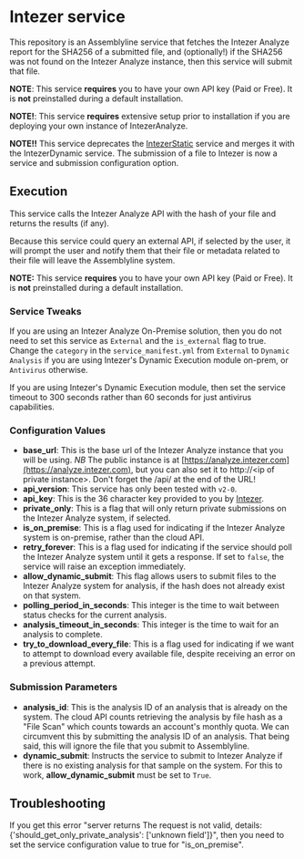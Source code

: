 # Intezer service
This repository is an Assemblyline service that fetches the Intezer Analyze report for the SHA256 of a submitted file, and (optionally!) if the SHA256 was not found on the Intezer Analyze instance, then this service will submit that file.

**NOTE**: This service **requires** you to have your own API key (Paid or Free). It is **not** preinstalled during a default installation.

**NOTE!**: This service **requires** extensive setup prior to installation if you are deploying your own instance of IntezerAnalyze.

**NOTE!!** This service deprecates the [IntezerStatic](https://github.com/CybercentreCanada/assemblyline-service-intezer-static) service and merges it with the IntezerDynamic service. The submission of a file to Intezer is now a service and submission configuration option.

## Execution

This service calls the Intezer Analyze API with the hash of your file and returns the results (if any).

Because this service could query an external API, if selected by the user, it will prompt the user and notify them that their file or metadata related to their file will leave the Assemblyline system.

**NOTE:** This service **requires** you to have your own API key (Paid or Free). It is **not** preinstalled during a default installation.

### Service Tweaks
If you are using an Intezer Analyze On-Premise solution, then you do not need to set this service as `External` and the `is_external` flag to true. Change the `category` in the `service_manifest.yml` from `External` to `Dynamic Analysis` if you are using Intezer's Dynamic Execution module on-prem, or `Antivirus` otherwise.

If you are using Intezer's Dynamic Execution module, then set the service timeout to 300 seconds rather than 60 seconds for just antivirus capabilities.

### Configuration Values
* **base_url**: This is the base url of the Intezer Analyze instance that you will be using. *NB* The public instance is at [https://analyze.intezer.com](https://analyze.intezer.com), but you can also set it to http://\<ip of private instance>. Don't forget the /api/ at the end of the URL!
* **api_version**: This service has only been tested with `v2-0`.
* **api_key**: This is the 36 character key provided to you by [Intezer](https://www.intezer.com/blog/malware-analysis/api-intezer-analyze-community/).
* **private_only**: This is a flag that will only return private submissions on the Intezer Analyze system, if selected.
* **is_on_premise**: This is a flag used for indicating if the Intezer Analyze system is on-premise, rather than the cloud API.
* **retry_forever**: This is a flag used for indicating if the service should poll the Intezer Analyze system until it gets a response. If set to `false`, the service will raise an exception immediately.
* **allow_dynamic_submit**: This flag allows users to submit files to the Intezer Analyze system for analysis, if the hash does not already exist on that system.
* **polling_period_in_seconds**: This integer is the time to wait between status checks for the current analysis.
* **analysis_timeout_in_seconds**: This integer is the time to wait for an analysis to complete.
* **try_to_download_every_file**: This is a flag used for indicating if we want to attempt to download every available file, despite receiving an error on a previous attempt.

### Submission Parameters
* **analysis_id**: This is the analysis ID of an analysis that is already on the system. The cloud API counts retrieving the analysis by file hash as a "File Scan" which counts towards an account's monthly quota. We can circumvent this by submitting the analysis ID of an analysis. That being said, this will ignore the file that you submit to Assemblyline.
* **dynamic_submit**: Instructs the service to submit to Intezer Analyze if there is no existing analysis for that sample on the system. For this to work, **allow_dynamic_submit** must be set to `True`.

## Troubleshooting
If you get this error "server returns The request is not valid, details: {'should_get_only_private_analysis': ['unknown field']}", then you need to set the service configuration value to true for "is_on_premise".
